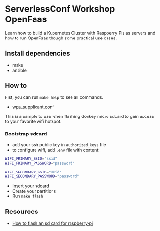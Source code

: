 ServerlessConf Workshop OpenFaas
================================

Learn how to build a Kubernetes Cluster with Raspberry Pis as servers and how to
run OpenFaas though some practical use cases.

Install dependencies
------------

* make
* ansible

How to
------

Fist, you can run `make help` to see all commands.

* wpa_supplicant.conf

This is a sample to use when flashing donkey micro sdcard to gain access to
your favorite wifi hotspot.

### Bootstrap sdcard

 * add your ssh public key in `authorized_keys` file
 * to configure wifi, add `.env` file with content:

```bash
WIFI_PRIMARY_SSID="ssid"
WIFI_PRIMARY_PASSWORD="password"

WIFI_SECONDARY_SSID="ssid"
WIFI_SECONDARY_PASSWORD="password"
```

* Insert your sdcard
* Create your [partitions](https://elinux.org/RPi_Easy_SD_Card_Setup)
* Run `make flash`

Resources
---------

* [How to flash an sd card for raspberry-pi](https://computers.tutsplus.com/articles/how-to-flash-an-sd-card-for-raspberry-pi--mac-53600)
